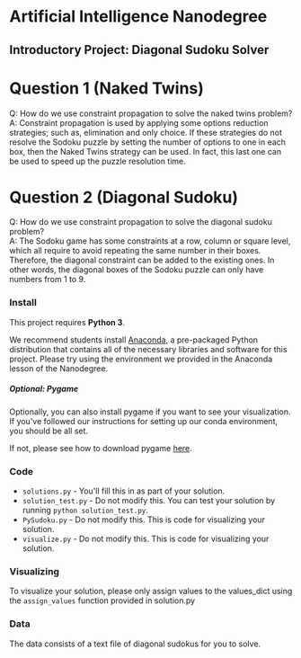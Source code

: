 # Artificial Intelligence Nanodegree
## Introductory Project: Diagonal Sudoku Solver

# Question 1 (Naked Twins)
Q: How do we use constraint propagation to solve the naked twins problem?  
A: Constraint propagation is used by applying some options reduction strategies; such as, elimination and only choice. If these strategies do not resolve the Sodoku puzzle by setting the number of options to one in each box, then the Naked Twins strategy can be used. In fact, this last one can be used to speed up the puzzle resolution time.

# Question 2 (Diagonal Sudoku)
Q: How do we use constraint propagation to solve the diagonal sudoku problem?  
A: The Sodoku game has some constraints at a row, column or square level, which all require to avoid repeating the same number in their boxes. Therefore, the diagonal constraint can be added to the existing ones. In other words, the diagonal boxes of the Sodoku puzzle can only have numbers from 1 to 9.

### Install

This project requires **Python 3**.

We recommend students install [Anaconda](https://www.continuum.io/downloads), a pre-packaged Python distribution that contains all of the necessary libraries and software for this project.
Please try using the environment we provided in the Anaconda lesson of the Nanodegree.

##### Optional: Pygame

Optionally, you can also install pygame if you want to see your visualization. If you've followed our instructions for setting up our conda environment, you should be all set.

If not, please see how to download pygame [here](http://www.pygame.org/download.shtml).

### Code

* `solutions.py` - You'll fill this in as part of your solution.
* `solution_test.py` - Do not modify this. You can test your solution by running `python solution_test.py`.
* `PySudoku.py` - Do not modify this. This is code for visualizing your solution.
* `visualize.py` - Do not modify this. This is code for visualizing your solution.

### Visualizing

To visualize your solution, please only assign values to the values_dict using the ```assign_values``` function provided in solution.py

### Data

The data consists of a text file of diagonal sudokus for you to solve.
